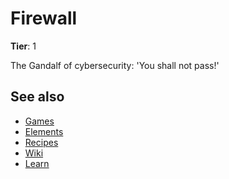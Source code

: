 # Firewall

**Tier**: 1

The Gandalf of cybersecurity: 'You shall not pass!'

## See also

* [Games](/wiki/games)
* [Elements](/wiki/elements)
* [Recipes](/wiki/recipes)
* [Wiki](/wiki/index)
* [Learn](/learn/index)
